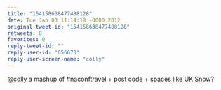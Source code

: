 ```yaml
---
title: "154158638477488128"
date: Tue Jan 03 11:14:18 +0000 2012
original-tweet-id: "154158638477488128"
retweets: 0
favorites: 0
reply-tweet-id: ""
reply-user-id: "656673"
reply-user-screen-name: "colly"
---
```

<a href="https://twitter.com/colly">@colly</a> a mashup of #naconftravel + post code + spaces like UK Snow?
